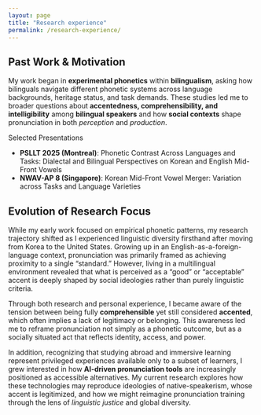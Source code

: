 ```yaml
---
layout: page
title: "Research experience"
permalink: /research-experience/
---
```


<div class="research experience">
<section class="research-block">
  <h2>Past Work &amp; Motivation</h2>
  <p>
    My work began in <strong>experimental phonetics</strong> within <strong>bilingualism</strong>, asking how bilinguals
    navigate different phonetic systems across language backgrounds, heritage status, and task demands.
    These studies led me to broader questions about <strong>accentedness, comprehensibility, and intelligibility</strong> among <strong>bilingual speakers</strong>
    and how <strong>social contexts</strong> shape pronunciation in both <em>perception</em> and <em>production</em>.
  </p>

  <!-- Selected Presentations Block -->
  <div class="mini-card">
    <div class="mini-card__title">Selected Presentations</div>
    <ul>
      <li><strong>PSLLT 2025 (Montreal)</strong>: Phonetic Contrast Across Languages and Tasks: Dialectal and Bilingual Perspectives on Korean and English Mid-Front Vowels</li>
      <li><strong>NWAV-AP 8 (Singapore)</strong>: Korean Mid-Front Vowel Merger: Variation across Tasks and Language Varieties</li>
    </ul>
  </div>
</section>

<!-- New Block: Emerging Research Direction from Personal & Social Experience -->
<section class="research-block">
  <h2>Evolution of Research Focus</h2>
  <p>
    While my early work focused on empirical phonetic patterns, my research trajectory shifted as I experienced linguistic diversity firsthand after moving from Korea to the United States. 
    Growing up in an English-as-a-foreign-language context, pronunciation was primarily framed as achieving proximity to a single “standard.” 
    However, living in a multilingual environment revealed that what is perceived as a “good” or “acceptable” accent is deeply shaped by social ideologies rather than purely linguistic criteria.
  </p>
  <p>
    Through both research and personal experience, I became aware of the tension between being fully <strong>comprehensible</strong> yet still considered <strong>accented</strong>, which often implies a lack of legitimacy or belonging. 
    This awareness led me to reframe pronunciation not simply as a phonetic outcome, but as a socially situated act that reflects identity, access, and power.
  </p>
  <p>
    In addition, recognizing that studying abroad and immersive learning represent privileged experiences available only to a subset of learners, I grew interested in how <strong>AI-driven pronunciation tools</strong> are increasingly positioned as accessible alternatives. 
    My current research explores how these technologies may reproduce ideologies of native-speakerism, whose accent is legitimized, and how we might reimagine pronunciation training through the lens of <em>linguistic justice</em> and global diversity.
  </p>
</section>


